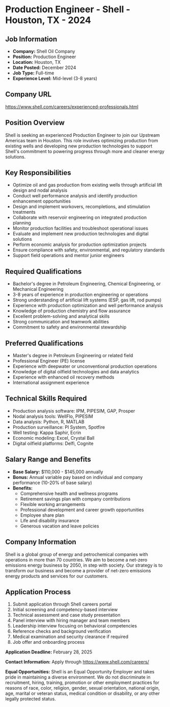 # Production Engineer - Shell - Houston, TX - 2024

## Job Information
- **Company:** Shell Oil Company
- **Position:** Production Engineer
- **Location:** Houston, TX
- **Date Posted:** December 2024
- **Job Type:** Full-time
- **Experience Level:** Mid-level (3-8 years)

## Company URL
https://www.shell.com/careers/experienced-professionals.html

## Position Overview
Shell is seeking an experienced Production Engineer to join our Upstream Americas team in Houston. This role involves optimizing production from existing wells and developing new production technologies to support Shell's commitment to powering progress through more and cleaner energy solutions.

## Key Responsibilities
- Optimize oil and gas production from existing wells through artificial lift design and nodal analysis
- Conduct well performance analysis and identify production enhancement opportunities
- Design and implement workovers, recompletions, and stimulation treatments
- Collaborate with reservoir engineering on integrated production planning
- Monitor production facilities and troubleshoot operational issues
- Evaluate and implement new production technologies and digital solutions
- Perform economic analysis for production optimization projects
- Ensure compliance with safety, environmental, and regulatory standards
- Support field operations and mentor junior engineers

## Required Qualifications
- Bachelor's degree in Petroleum Engineering, Chemical Engineering, or Mechanical Engineering
- 3-8 years of experience in production engineering or operations
- Strong understanding of artificial lift systems (ESP, gas lift, rod pumps)
- Experience with production optimization and well performance analysis
- Knowledge of production chemistry and flow assurance
- Excellent problem-solving and analytical skills
- Strong communication and teamwork abilities
- Commitment to safety and environmental stewardship

## Preferred Qualifications
- Master's degree in Petroleum Engineering or related field
- Professional Engineer (PE) license
- Experience with deepwater or unconventional production operations
- Knowledge of digital oilfield technologies and data analytics
- Experience with enhanced oil recovery methods
- International assignment experience

## Technical Skills Required
- Production analysis software: IPM, PIPESIM, GAP, Prosper
- Nodal analysis tools: WellFlo, PIPESIM
- Data analysis: Python, R, MATLAB
- Production surveillance: PI System, Spotfire
- Well testing: Kappa Saphir, Ecrin
- Economic modeling: Excel, Crystal Ball
- Digital oilfield platforms: Delfi, Cognite

## Salary Range and Benefits
- **Base Salary:** $110,000 - $145,000 annually
- **Bonus:** Annual variable pay based on individual and company performance (10-20% of base salary)
- **Benefits:**
  - Comprehensive health and wellness programs
  - Retirement savings plan with company contributions
  - Flexible working arrangements
  - Professional development and career growth opportunities
  - Employee share plan
  - Life and disability insurance
  - Generous vacation and leave policies

## Company Information
Shell is a global group of energy and petrochemical companies with operations in more than 70 countries. We aim to become a net-zero emissions energy business by 2050, in step with society. Our strategy is to transform our business and become a provider of net-zero emissions energy products and services for our customers.

## Application Process
1. Submit application through Shell careers portal
2. Initial screening and competency-based interview
3. Technical assessment and case study presentation
4. Panel interview with hiring manager and team members
5. Leadership interview focusing on behavioral competencies
6. Reference checks and background verification
7. Medical examination and security clearance if required
8. Job offer and onboarding process

**Application Deadline:** February 28, 2025

**Contact Information:** Apply through https://www.shell.com/careers/

**Equal Opportunities:** Shell is an Equal Opportunity Employer and takes pride in maintaining a diverse environment. We do not discriminate in recruitment, hiring, training, promotion or other employment practices for reasons of race, color, religion, gender, sexual orientation, national origin, age, marital or veteran status, medical condition or disability, or any other legally protected status.